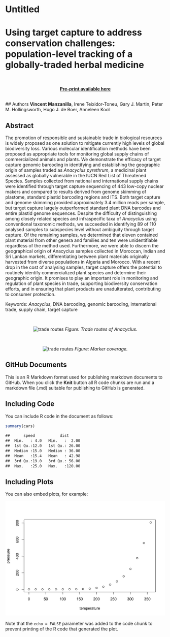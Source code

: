 Untitled
================

# Using target capture to address conservation challenges: population-level tracking of a globally-traded herbal medicine

<br>

<center>

[**Pre-print available
here**](https://www.biorxiv.org/content/10.1101/744318v2)

</center>

<br> \#\# Authors **Vincent Manzanilla**, Irene Teixidor-Toneu, Gary J.
Martin, Peter M. Hollingsworth, Hugo J. de Boer, Anneleen Kool

## Abstract

The promotion of responsible and sustainable trade in biological
resources is widely proposed as one solution to mitigate currently high
levels of global biodiversity loss. Various molecular identification
methods have been proposed as appropriate tools for monitoring global
supply chains of commercialized animals and plants. We demonstrate the
efficacy of target capture genomic barcoding in identifying and
establishing the geographic origin of samples traded as *Anacyclus
pyrethrum*, a medicinal plant assessed as globally vulnerable in the
IUCN Red List of Threatened Species. Samples collected from national and
international supply chains were identified through target capture
sequencing of 443 low-copy nuclear makers and compared to results
derived from genome skimming of plastome, standard plastid barcoding
regions and ITS. Both target capture and genome skimming provided
approximately 3.4 million reads per sample, but target capture largely
outperformed standard plant DNA barcodes and entire plastid genome
sequences. Despite the difficulty of distinguishing among closely
related species and infraspecific taxa of *Anacyclus* using conventional
taxonomic methods, we succeeded in identifying 89 of 110 analysed
samples to subspecies level without ambiguity through target capture. Of
the remaining samples, we determined that eleven contained plant
material from other genera and families and ten were unidentifiable
regardless of the method used. Furthermore, we were able to discern the
geographical origin of Anacyclus samples collected in Moroccan, Indian
and Sri Lankan markets, differentiating between plant materials
originally harvested from diverse populations in Algeria and Morocco.
With a recent drop in the cost of analysing samples, target capture
offers the potential to routinely identify commercialized plant species
and determine their geographic origin. It promises to play an important
role in monitoring and regulation of plant species in trade, supporting
biodiversity conservation efforts, and in ensuring that plant products
are unadulterated, contributing to consumer protection.

Keywords: *Anacyclus*, DNA barcoding, genomic barcoding, international
trade, supply chain, target capture

<br>

<center>

![trade
routes](https://github.com/vincentmanz/scientific_articles/blob/main/Global_trade_Anacyclus/Figure%203-6/Figure%206%20-%20Origin%20of%20the%20samples%204%20cases.png)
*Figure: Trade routes of Anacyclus.*

</center>

<br>

<center>

![trade
routes](https://github.com/vincentmanz/scientific_articles/blob/main/Global_trade_Anacyclus/Figure%202/Box%20plot%20Number%20of%20reads%20per%20samples.png)
*Figure: Marker coverage.*

</center>

## GitHub Documents

This is an R Markdown format used for publishing markdown documents to
GitHub. When you click the **Knit** button all R code chunks are run and
a markdown file (.md) suitable for publishing to GitHub is generated.

## Including Code

You can include R code in the document as follows:

``` r
summary(cars)
```

    ##      speed           dist       
    ##  Min.   : 4.0   Min.   :  2.00  
    ##  1st Qu.:12.0   1st Qu.: 26.00  
    ##  Median :15.0   Median : 36.00  
    ##  Mean   :15.4   Mean   : 42.98  
    ##  3rd Qu.:19.0   3rd Qu.: 56.00  
    ##  Max.   :25.0   Max.   :120.00

## Including Plots

You can also embed plots, for example:

![](README_files/figure-gfm/pressure-1.png)<!-- -->

Note that the `echo = FALSE` parameter was added to the code chunk to
prevent printing of the R code that generated the plot.
